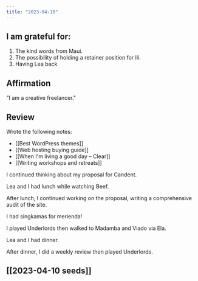 ```yaml
---
title: "2023-04-10"
---
```

## I am grateful for:
1. The kind words from Maui.
2. The possibility of holding a retainer position for Ili.
3. Having Lea back

## Affirmation

"I am a creative freelancer."

## Review

Wrote the following notes:

- [[Best WordPress themes]]
- [[Web hosting buying guide]]
- [[When I'm living a good day – Clear]]
- [[Writing workshops and retreats]]

I continued thinking about my proposal for Candent.

Lea and I had lunch while watching Beef.

After lunch, I continued working on the proposal, writing a comprehensive audit of the site.

I had singkamas for merienda!

I played Underlords then walked to Madamba and Viado via Ela.

Lea and I had dinner.

After dinner, I did a weekly review then played Underlords.

## [[2023-04-10 seeds]]
